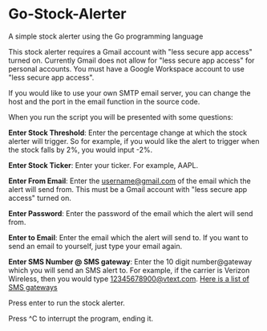 # Go-Stock-Alerter
A simple stock alerter using the Go programming language

This stock alerter requires a Gmail account with "less secure app access" turned on. Currently Gmail does not allow for "less secure app access" for personal accounts. You must have a Google Workspace account to use "less secure app access".

If you would like to use your own SMTP email server, you can change the host and the port in the email function in the source code.

When you run the script you will be presented with some questions:

**Enter Stock Threshold**: Enter the percentage change at which the stock alerter will trigger. So for example, if you would like the alert to trigger when the stock falls by 2%, you would input -2%.

**Enter Stock Ticker**: Enter your ticker. For example, AAPL.

**Enter From Email**: Enter the username@gmail.com of the email which the alert will send from. This must be a Gmail account with "less secure app access" turned on.

**Enter Password**: Enter the password of the email which the alert will send from.

**Enter to Email**: Enter the email which the alert will send to. If you want to send an email to yourself, just type your email again.

**Enter SMS Number @ SMS gateway**: Enter the 10 digit number@gateway which you will send an SMS alert to. For example, if the carrier is Verizon Wireless, then you would type 12345678900@vtext.com. [Here is a list of SMS gateways](https://avtech.com/articles/138/list-of-email-to-sms-addresses/)

Press enter to run the stock alerter.

Press ^C to interrupt the program, ending it.
